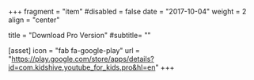 +++
fragment = "item"
#disabled = false
date = "2017-10-04"
weight = 2
align = "center"

title = "Download Pro Version"
#subtitle= ""


[asset]
  icon = "fab fa-google-play"
  url = "https://play.google.com/store/apps/details?id=com.kidshive.youtube_for_kids.pro&hl=en"
+++

